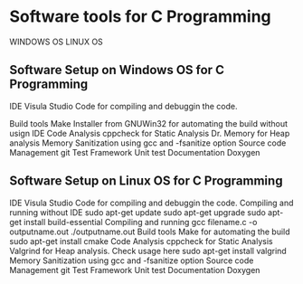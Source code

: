 # Software tools for C Programming
WINDOWS OS
LINUX OS

## Software Setup on Windows OS for C Programming
IDE
Visula Studio Code for compiling and debuggin the code.

Build tools
Make Installer from GNUWin32 for automating the build without usign IDE
Code Analysis
cppcheck for Static Analysis
Dr. Memory for Heap analysis
Memory Sanitization using gcc and -fsanitize option
Source code Management
git
Test Framework
Unit test
Documentation
Doxygen

## Software Setup on Linux OS for C Programming
IDE
Visula Studio Code for compiling and debuggin the code.
Compiling and running without IDE
    sudo apt-get update
    sudo apt-get upgrade
    sudo apt-get install build-essential
Compiling and running
    gcc filename.c -o outputname.out
    ./outputname.out
Build tools
Make for automating the build
    sudo apt-get install cmake
Code Analysis
cppcheck for Static Analysis
Valgrind for Heap analysis. Check usage here
    sudo apt-get install valgrind
Memory Sanitization using gcc and -fsanitize option
Source code Management
git
Test Framework
Unit test
Documentation
Doxygen
